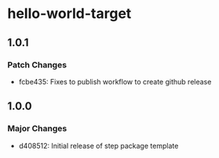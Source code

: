 # hello-world-target

## 1.0.1

### Patch Changes

-   fcbe435: Fixes to publish workflow to create github release

## 1.0.0

### Major Changes

-   d408512: Initial release of step package template
